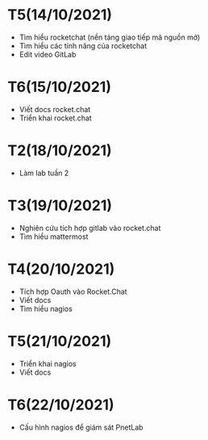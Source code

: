 # T5(14/10/2021)
- Tìm hiểu rocketchat (nền tảng giao tiếp mã nguồn mở)
- Tìm hiểu các tính năng của rocketchat
- Edit video GitLab

# T6(15/10/2021)
- Viết docs rocket.chat
- Triển khai rocket.chat

# T2(18/10/2021)
- Làm lab tuần 2

# T3(19/10/2021)
- Nghiên cứu tích hợp gitlab vào rocket.chat
- Tìm hiểu mattermost 

# T4(20/10/2021)
- Tích hợp Oauth vào Rocket.Chat
- Viết docs
- Tìm hiểu nagios

# T5(21/10/2021)
- Triển khai nagios
- Viết docs

# T6(22/10/2021)
- Cấu hình nagios để giám sát PnetLab
